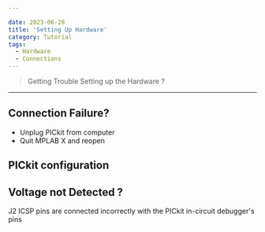 ```yaml
---

date: 2023-06-28
title: 'Setting Up Hardware'
category: Tutorial
tags:
  - Hardware
  - Connections
---
```

> Getting Trouble Setting up the Hardware ?

---

## Connection Failure?

- Unplug PICkit from computer
- Quit MPLAB X and reopen

## PICkit configuration

## Voltage not Detected ?

J2 ICSP pins are connected incorrectly with the PICkit in-circuit debugger's pins
